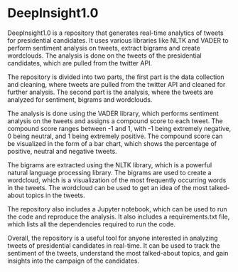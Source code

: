 # DeepInsight1.0

DeepInsight1.0 is a repository that generates real-time analytics of tweets for presidential candidates. It uses various libraries like NLTK and VADER to perform sentiment analysis on tweets, extract bigrams and create wordclouds. The analysis is done on the tweets of the presidential candidates, which are pulled from the twitter API.

The repository is divided into two parts, the first part is the data collection and cleaning, where tweets are pulled from the twitter API and cleaned for further analysis. The second part is the analysis, where the tweets are analyzed for sentiment, bigrams and wordclouds.

The analysis is done using the VADER library, which performs sentiment analysis on the tweets and assigns a compound score to each tweet. The compound score ranges between -1 and 1, with -1 being extremely negative, 0 being neutral, and 1 being extremely positive. The compound score can be visualized in the form of a bar chart, which shows the percentage of positive, neutral and negative tweets.

The bigrams are extracted using the NLTK library, which is a powerful natural language processing library. The bigrams are used to create a wordcloud, which is a visualization of the most frequently occurring words in the tweets. The wordcloud can be used to get an idea of the most talked-about topics in the tweets.

The repository also includes a Jupyter notebook, which can be used to run the code and reproduce the analysis. It also includes a requirements.txt file, which lists all the dependencies required to run the code.

Overall, the repository is a useful tool for anyone interested in analyzing tweets of presidential candidates in real-time. It can be used to track the sentiment of the tweets, understand the most talked-about topics, and gain insights into the campaign of the candidates.
